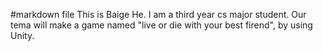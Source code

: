 #markdown file
This is Baige He. I am a third year cs major student. Our tema will make a game named "live or die with your best firend", by using Unity.  